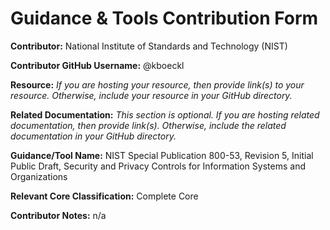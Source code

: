 # Guidance & Tools Contribution Form

**Contributor:** National Institute of Standards and Technology (NIST)

**Contributor GitHub Username:** @kboeckl

**Resource:** *If you are hosting your resource, then provide link(s) to your resource. Otherwise, include your resource in your GitHub directory.*

**Related Documentation:** *This section is optional. If you are hosting related documentation, then provide link(s). Otherwise, include the related documentation in your GitHub directory.*

**Guidance/Tool Name:** NIST Special Publication 800-53, Revision 5, Initial Public Draft, Security and Privacy Controls for Information Systems and Organizations

**Relevant Core Classification:** Complete Core

**Contributor Notes:** n/a
